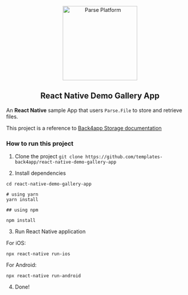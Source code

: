 <p align="center">
  <a href="https://parseplatform.org">
    <img alt="Parse Platform" src="https://user-images.githubusercontent.com/8621344/99892392-6f32dc80-2c42-11eb-8c32-db0fa4a66a81.png" width="200" />
  </a>
</p>

<h2 align="center">React Native Demo Gallery App</h2>

An <b>React Native</b> sample App that users `Parse.File` to store and retrieve files.

This project is a reference to [Back4app Storage documentation](https://www.back4app.com/docs/react-native/parse-sdk/react-native-files)

</p>

### How to run this project

1. Clone the project
   `git clone https://github.com/templates-back4app/react-native-demo-gallery-app`

2. Install dependencies

```
cd react-native-demo-gallery-app

# using yarn
yarn install

## using npm

npm install
```

3. Run React Native application

For iOS:

`npx react-native run-ios`

For Android:

`npx react-native run-android`

4. Done!
